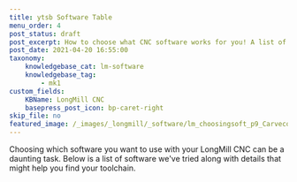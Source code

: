 ```yaml
---
title: ytsb Software Table
menu_order: 4
post_status: draft
post_excerpt: How to choose what CNC software works for you! A list of compatible CAD, CAM and g-code senders for the LongMill CNC machine.
post_date: 2021-04-20 16:55:00
taxonomy:
    knowledgebase_cat: lm-software
    knowledgebase_tag:
        - mk1
custom_fields:
    KBName: LongMill CNC
    basepress_post_icon: bp-caret-right
skip_file: no
featured_image: /_images/_longmill/_software/lm_choosingsoft_p9_CarvecoM.JPG
---
```


Choosing which software you want to use with your LongMill CNC can be a daunting task. Below is a list of software we've tried along with details that might help you find your toolchain.

<div id="ToolTable"></div>
<script src="https://resources.sienci.com/wp-content/react/tooltable.js"></script>

<style>@import url('https://resources.sienci.com/wp-content/react/tooltable.css')</style>
